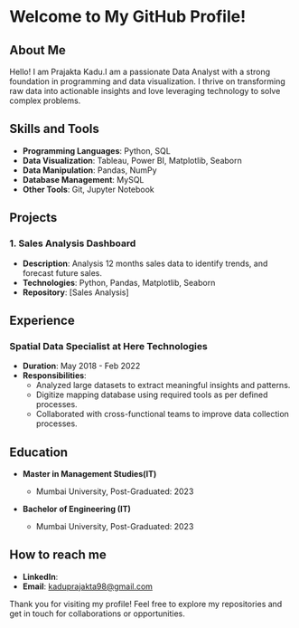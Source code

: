 # Welcome to My GitHub Profile!

## About Me

Hello! I am Prajakta Kadu.I am a passionate Data Analyst with a strong foundation in programming and data visualization. 
I thrive on transforming raw data into actionable insights and love leveraging technology to solve complex problems. 

## Skills and Tools

- **Programming Languages**: Python, SQL
- **Data Visualization**: Tableau, Power BI, Matplotlib, Seaborn
- **Data Manipulation**: Pandas, NumPy
- **Database Management**: MySQL
- **Other Tools**: Git, Jupyter Notebook

## Projects

### 1. Sales Analysis Dashboard
- **Description**: Analysis 12 months sales data to identify trends, and forecast future sales.
- **Technologies**: Python, Pandas, Matplotlib, Seaborn
- **Repository**: [Sales Analysis]

## Experience

### Spatial Data Specialist at Here Technologies 
- **Duration**: May 2018 - Feb 2022
- **Responsibilities**:
  - Analyzed large datasets to extract meaningful insights and patterns.
  - Digitize mapping database using required tools as per defined processes.
  - Collaborated with cross-functional teams to improve data collection processes.

## Education

- **Master in Management Studies(IT)**
  - Mumbai University, Post-Graduated: 2023

- **Bachelor of Engineering (IT)**
  - Mumbai University, Post-Graduated: 2023 

## How to reach me
- **LinkedIn**: 
- **Email**: kaduprajakta98@gmail.com

Thank you for visiting my profile! Feel free to explore my repositories and get in touch for collaborations or opportunities.


